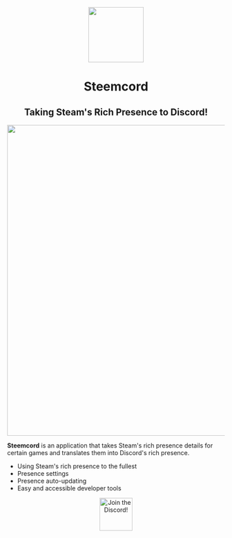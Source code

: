 <div align="center">
<img src="https://get.snaz.in/3GB6iJT.png" width="128">

# Steemcord

## Taking Steam's Rich Presence to Discord!

<img src="https://get.snaz.in/77PiRdT.png" width="720">

<br>
</div>

**Steemcord** is an application that takes Steam's rich presence details for certain games and translates them into Discord's rich presence.

- Using Steam's rich presence to the fullest
- Presence settings
- Presence auto-updating
- Easy and accessible developer tools


<div align="center">
    <a target="_blank" href="https://snaz.in/steemcord/discord" title="Join the Discord!">
        <img  src="https://discordapp.com/api/guilds/311027228177727508/widget.png?style=banner2" height="76px" draggable="false" alt="Join the Discord!">
    </a>
</div>
